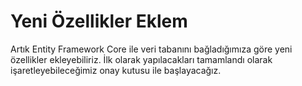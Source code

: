 # Yeni Özellikler Eklem
Artık Entity Framework Core ile veri tabanını bağladığımıza göre yeni özellikler ekleyebiliriz. İlk olarak yapılacakları tamamlandı olarak işaretleyebileceğimiz onay kutusu ile başlayacağız.
